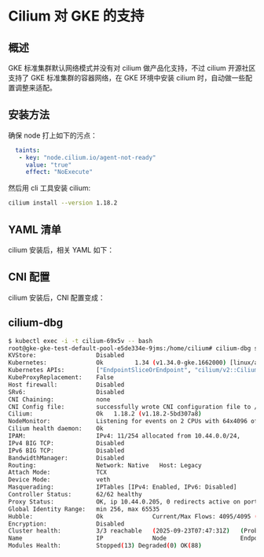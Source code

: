# Cilium 对 GKE 的支持

## 概述

GKE 标准集群默认网络模式并没有对 cilium 做产品化支持，不过 cilium 开源社区支持了 GKE 标准集群的容器网络，在 GKE 环境中安装 cilium 时，自动做一些配置调整来适配。

## 安装方法

确保 node 打上如下的污点：

```yaml
  taints:
   - key: "node.cilium.io/agent-not-ready"
     value: "true"
     effect: "NoExecute"
```

然后用 cli 工具安装 cilium:

```bash
cilium install --version 1.18.2
```

## YAML 清单

cilium 安装后，相关 YAML 如下：

<Tabs>
  <TabItem value="1" label="cilium">
    <FileBlock file="vendor/gcloud/cilium.yaml" showLineNumbers />
  </TabItem>
  <TabItem value="2" label="cilium-config">
    <FileBlock file="vendor/gcloud/cilium-config.yaml" showLineNumbers />
  </TabItem>
  <TabItem value="3" label="cilium-operator">
    <FileBlock file="vendor/gcloud/cilium-operator.yaml" showLineNumbers />
  </TabItem>
  <TabItem value="4" label="cilium-envoy">
    <FileBlock file="vendor/gcloud/cilium-envoy.yaml" showLineNumbers />
  </TabItem>
  <TabItem value="5" label="cilium-envoy-config">
    <FileBlock file="vendor/gcloud/cilium-envoy-config.yaml" showLineNumbers />
  </TabItem>
</Tabs>

## CNI 配置

cilium 安装后，CNI 配置变成：

<FileBlock file="vendor/gcloud/05-cilium.conflist" showLineNumbers title="/etc/cni/net.d/05-cilium.conflist" language="json" />

## cilium-dbg

```bash
$ kubectl exec -i -t cilium-69x5v -- bash
root@gke-gke-test-default-pool-e5de334e-9jms:/home/cilium# cilium-dbg status
KVStore:                 Disabled
Kubernetes:              Ok         1.34 (v1.34.0-gke.1662000) [linux/amd64]
Kubernetes APIs:         ["EndpointSliceOrEndpoint", "cilium/v2::CiliumCIDRGroup", "cilium/v2::CiliumClusterwideNetworkPolicy", "cilium/v2::CiliumEndpoint", "cilium/v2::CiliumNetworkPolicy", "cilium/v2::CiliumNode", "core/v1::Pods", "networking.k8s.io/v1::NetworkPolicy"]
KubeProxyReplacement:    False
Host firewall:           Disabled
SRv6:                    Disabled
CNI Chaining:            none
CNI Config file:         successfully wrote CNI configuration file to /host/etc/cni/net.d/05-cilium.conflist
Cilium:                  Ok   1.18.2 (v1.18.2-5bd307a8)
NodeMonitor:             Listening for events on 2 CPUs with 64x4096 of shared memory
Cilium health daemon:    Ok
IPAM:                    IPv4: 11/254 allocated from 10.44.0.0/24,
IPv4 BIG TCP:            Disabled
IPv6 BIG TCP:            Disabled
BandwidthManager:        Disabled
Routing:                 Network: Native   Host: Legacy
Attach Mode:             TCX
Device Mode:             veth
Masquerading:            IPTables [IPv4: Enabled, IPv6: Disabled]
Controller Status:       62/62 healthy
Proxy Status:            OK, ip 10.44.0.205, 0 redirects active on ports 10000-20000, Envoy: external
Global Identity Range:   min 256, max 65535
Hubble:                  Ok              Current/Max Flows: 4095/4095 (100.00%), Flows/s: 14.39   Metrics: Disabled
Encryption:              Disabled
Cluster health:          3/3 reachable   (2025-09-23T07:47:31Z)   (Probe interval: 1m56.754608943s)
Name                     IP              Node                     Endpoints
Modules Health:          Stopped(13) Degraded(0) OK(88)
```

